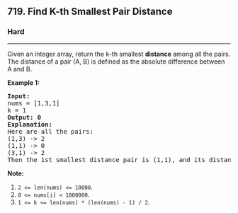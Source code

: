 <h2>719. Find K-th Smallest Pair Distance</h2><h3>Hard</h3><hr><div><p>Given an integer array, return the k-th smallest <b>distance</b> among all the pairs. The distance of a pair (A, B) is defined as the absolute difference between A and B. </p>

<p><b>Example 1:</b><br>
</p><pre><b>Input:</b>
nums = [1,3,1]
k = 1
<b>Output: 0</b> 
<b>Explanation:</b>
Here are all the pairs:
(1,3) -&gt; 2
(1,1) -&gt; 0
(3,1) -&gt; 2
Then the 1st smallest distance pair is (1,1), and its distance is 0.
</pre>
<p></p>

<p><b>Note:</b><br>
</p><ol>
<li><code>2 &lt;= len(nums) &lt;= 10000</code>.</li>
<li><code>0 &lt;= nums[i] &lt; 1000000</code>.</li>
<li><code>1 &lt;= k &lt;= len(nums) * (len(nums) - 1) / 2</code>.</li>
</ol>
<p></p></div>